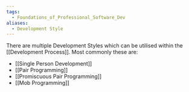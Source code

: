 ```yaml
---
tags:
  - Foundations_of_Professional_Software_Dev
aliases:
  - Development Style
---
```

There are multiple Development Styles which can be utilised within the [[Development Process]]. Most commonly these are:
- [[Single Person Development]]
- [[Pair Programming]]
- [[Promiscuous Pair Programming]]
- [[Mob Programming]]